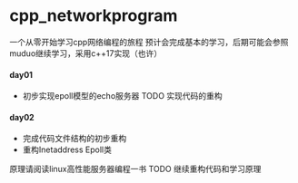 # cpp_networkprogram
一个从零开始学习cpp网络编程的旅程
预计会完成基本的学习，后期可能会参照muduo继续学习，采用c++17实现（也许）

#### day01
- 初步实现epoll模型的echo服务器
TODO 实现代码的重构

#### day02
- 完成代码文件结构的初步重构
- 重构Inetaddress Epoll类
  
原理请阅读linux高性能服务器编程一书
TODO 继续重构代码和学习原理
